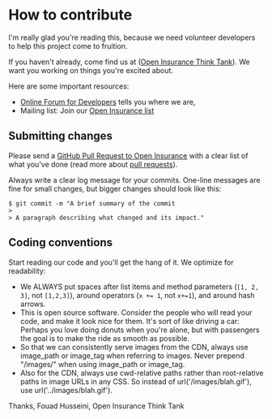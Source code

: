 # How to contribute

I'm really glad you're reading this, because we need volunteer developers to help this project come to fruition.

If you haven't already, come find us at ([Open Insurance Think Tank](https://openinsurance.io/)). We want you working on things you're excited about.

Here are some important resources:

  * [Online Forum for Developers](https://forum.openinsurance.io/) tells you where we are,
  * Mailing list: Join our [Open Insurance list](https://openinsurance.io/)

## Submitting changes

Please send a [GitHub Pull Request to Open Insurance](https://github.com/The-Open-Insurance-Initiative/API-spec) with a clear list of what you've done (read more about [pull requests](http://help.github.com/pull-requests/)).

Always write a clear log message for your commits. One-line messages are fine for small changes, but bigger changes should look like this:

    $ git commit -m "A brief summary of the commit
    > 
    > A paragraph describing what changed and its impact."

## Coding conventions

Start reading our code and you'll get the hang of it. We optimize for readability:

  * We ALWAYS put spaces after list items and method parameters (`[1, 2, 3]`, not `[1,2,3]`), around operators (`x += 1`, not `x+=1`), and around hash arrows.
  * This is open source software. Consider the people who will read your code, and make it look nice for them. It's sort of like driving a car: Perhaps you love doing donuts when you're alone, but with passengers the goal is to make the ride as smooth as possible.
  * So that we can consistently serve images from the CDN, always use image_path or image_tag when referring to images. Never prepend "/images/" when using image_path or image_tag.
  * Also for the CDN, always use cwd-relative paths rather than root-relative paths in image URLs in any CSS. So instead of url('/images/blah.gif'), use url('../images/blah.gif').

Thanks,
Fouad Husseini, Open Insurance Think Tank
